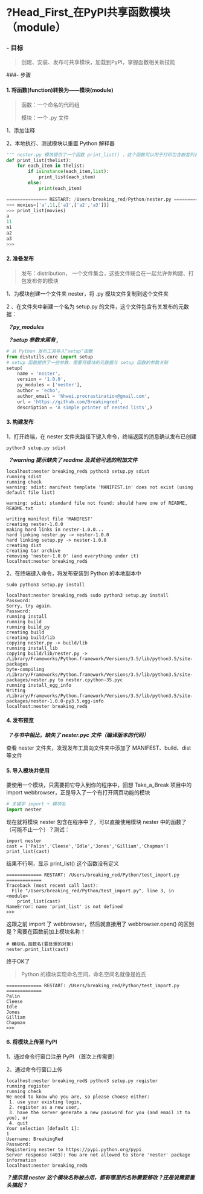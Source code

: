# ?Head_First_在PyPI共享函数模块（module）

### - 目标

>  创建、安装、发布可共享模块，加载到PyPI，掌握函数相关新技能



###- 步骤 

#### 1. 将函数(function)转换为——模块(module)

> 函数：一个命名的代码组
>
> 模块：一个 .py 文件

1、添加注释

2、本地执行、测试模块以重置 Python 解释器

```python
""" nester.py 模块提供了一个函数 print_list() ，这个函数可以用于打印包含嵌套列表的列表 """
def print_list(thelist):
    for each_item in thelist: 
        if isinstance(each_item,list):
            print_list(each_item)
        else:
            print(each_item)
```

```python
=============== RESTART: /Users/breaking_red/Python/nester.py ===============
>>> movies=['a',11,['a1',['a2','a3']]]
>>> print_list(movies)
a
11
a1
a2
a3
>>> 
```

#### 2. 准备发布

> 发布：distribution， 一个文件集合，这些文件联合在一起允许你构建、打包发布你的模块

1、为模块创建一个文件夹 nester，将 .py 模块文件复制到这个文件夹

2 、在文件夹中新建一个名为 setup.py 的文件，这个文件包含有关发布的元数据：

​	***？py_modules***

​	***？setup 参数末尾有 ,***

```python
# 从 Python 发布工具导入“setup”函数
from distutils.core import setup
# setup 函数提供了一些参数，需要将模块的元数据与 setup 函数的参数关联
setup(
    name = 'nester',
    version = '1.0.0',
    py_modules = ['nester'],
    author = 'echo',
    author_email = 'hhwei.procrastination@gmail.com',
    url = 'https://github.com/Breakingred',
    description = 'A simple printer of nested lists',)
```

#### 3. 构建发布

1、打开终端，在 nester 文件夹路径下键入命令，终端返回的消息确认发布已创建

```
python3 setup.py sdist
```

​	***？warning 提示缺失了 readme 及其他可选的附加文件***

```
localhost:nester breaking_red$ python3 setup.py sdist
running sdist
running check
warning: sdist: manifest template 'MANIFEST.in' does not exist (using default file list)

warning: sdist: standard file not found: should have one of README, README.txt

writing manifest file 'MANIFEST'
creating nester-1.0.0
making hard links in nester-1.0.0...
hard linking nester.py -> nester-1.0.0
hard linking setup.py -> nester-1.0.0
creating dist
Creating tar archive
removing 'nester-1.0.0' (and everything under it)
localhost:nester breaking_red$

```

2、在终端键入命令，将发布安装到 Python 的本地副本中

```
sudo python3 setup.py install
```

```
localhost:nester breaking_red$ sudo python3 setup.py install
Password:
Sorry, try again.
Password:
running install
running build
running build_py
creating build
creating build/lib
copying nester.py -> build/lib
running install_lib
copying build/lib/nester.py -> /Library/Frameworks/Python.framework/Versions/3.5/lib/python3.5/site-packages
byte-compiling /Library/Frameworks/Python.framework/Versions/3.5/lib/python3.5/site-packages/nester.py to nester.cpython-35.pyc
running install_egg_info
Writing /Library/Frameworks/Python.framework/Versions/3.5/lib/python3.5/site-packages/nester-1.0.0-py3.5.egg-info
localhost:nester breaking_red$
```

#### 4. 发布预览

​	***？与书中相比，缺失了 nester.pyc 文件（编译版本的代码）***

查看 nester 文件夹，发现发布工具向文件夹中添加了 MANIFEST、build、dist 等文件

#### 5. 导入模块并使用

要使用一个模块，只需要把它导入到你的程序中，回想 Take_a_Break 项目中的 import webbrowser，正是导入了一个有打开网页功能的模块

```python
# 关键字 import + 模块名
import nester
```

现在就将模块 nester 包含在程序中了，可以直接使用模块 nester 中的函数了（可能不止一个）？测试：

```
import nester
cast = ['Palin','Cleese','Idle','Jones','Gilliam','Chapman']
print_list(cast)
```

结果不行啊，显示 print_list() 这个函数没有定义

```
============= RESTART: /Users/breaking_red/Python/test_import.py =============
Traceback (most recent call last):
  File "/Users/breaking_red/Python/test_import.py", line 3, in <module>
    print_list(cast)
NameError: name 'print_list' is not defined
>>> 
```

这跟之前 import 了 webbrowser，然后就直接用了 webbrowser.open() 的区别是？需要在函数前加上模块名称！

```
# 模块名.函数名(要处理的对象)
nester.print_list(cast)
```

终于OK了

> Python 的模块实现命名空间，命名空间名就像是姓氏

```
============= RESTART: /Users/breaking_red/Python/test_import.py =============
Palin
Cleese
Idle
Jones
Gilliam
Chapman
>>> 
```

#### 6. 将模块上传至 PyPI

1、通过命令行窗口注册 PyPI （首次上传需要）

2、通过命令行窗口上传

```
localhost:nester breaking_red$ python3 setup.py register
running register
running check
We need to know who you are, so please choose either:
 1. use your existing login,
 2. register as a new user,
 3. have the server generate a new password for you (and email it to you), or
 4. quit
Your selection [default 1]:
1
Username: BreakingRed
Password:
Registering nester to https://pypi.python.org/pypi
Server response (403): You are not allowed to store 'nester' package information
localhost:nester breaking_red$
```

***？提示我 nester 这个模块名称被占用，都有哪里的名称需要修改？还是说需要重头搞起？***

